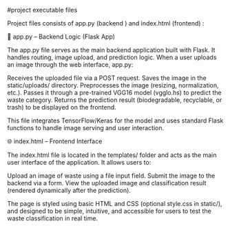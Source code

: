 #project executable files 

Project files consists of app.py (backend ) and index.html (frontend) :

🧠 app.py – Backend Logic (Flask App)

The app.py file serves as the main backend application built with Flask. It handles routing, image upload, and prediction logic. When a user uploads an image through the web interface, app.py:

Receives the uploaded file via a POST request.
Saves the image in the static/uploads/ directory.
Preprocesses the image (resizing, normalization, etc.).
Passes it through a pre-trained VGG16 model (vgglo.hs) to predict the waste category.
Returns the prediction result (biodegradable, recyclable, or trash) to be displayed on the frontend.

This file integrates TensorFlow/Keras for the model and uses standard Flask functions to handle image serving and user interaction.

🌐 index.html – Frontend Interface

The index.html file is located in the templates/ folder and acts as the main user interface of the application. It allows users to:

Upload an image of waste using a file input field.
Submit the image to the backend via a form.
View the uploaded image and classification result (rendered dynamically after the prediction).

The page is styled using basic HTML and CSS (optional style.css in static/), and designed to be simple, intuitive, and accessible for users to test the waste classification in real time.
